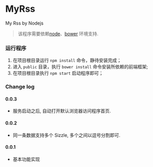 # MyRss
My Rss by Nodejs

> 该程序需要依赖[node](http://nodejs.org/)、[bower](http://bower.io/) 环境支持.

### 运行程序
1. 在项目根目录运行 `npm install` 命令，静待安装完成；
2. 进入 `public` 目录，执行 `bower install` 命令安装所依赖的前端框架;
3. 在项目根目录执行 `npm start` 启动程序即可；

### Change log
#### 0.0.3

* 服务启动之后, 自动打开默认浏览器访问程序首页.

#### 0.0.2

* 同一条数据支持多个 Sizzle, 多个之间以逗号分割即可.

#### 0.0.1

* 基本功能实现
